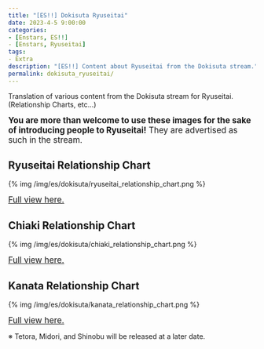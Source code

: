 ```yaml
---
title: "[ES!!] Dokisuta Ryuseitai"
date: 2023-4-5 9:00:00
categories:
- [Enstars, ES!!]
- [Enstars, Ryuseitai]
tags:
- Extra
description: "[ES!!] Content about Ryuseitai from the Dokisuta stream."
permalink: dokisuta_ryuseitai/
---
```


Translation of various content from the Dokisuta stream for Ryuseitai. (Relationship Charts, etc...)

<!-- more -->

<big><b>You are more than welcome to use these images for the sake of introducing people to Ryuseitai!</b> They are advertised as such in the stream.</big>

## Ryuseitai Relationship Chart

{% img /img/es/dokisuta/ryuseitai_relationship_chart.png %}

<big><a href="/img/es/dokisuta/ryuseitai_relationship_chart.png" target="_blank">Full view here.</a></big>

## Chiaki Relationship Chart

{% img /img/es/dokisuta/chiaki_relationship_chart.png %}

<big><a href="/img/es/dokisuta/chiaki_relationship_chart.png" target="_blank">Full view here.</a></big>

## Kanata Relationship Chart

{% img /img/es/dokisuta/kanata_relationship_chart.png %}

<big><a href="/img/es/dokisuta/kanata_relationship_chart.png" target="_blank">Full view here.</a></big>

※ Tetora, Midori, and Shinobu will be released at a later date.
